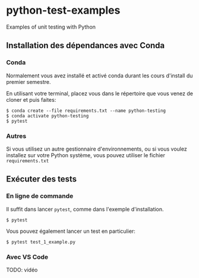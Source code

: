 # python-test-examples

Examples of unit testing with Python

## Installation des dépendances avec Conda

### Conda

Normalement vous avez installé et activé conda durant les cours d'install du premier semestre.

En utilisant votre terminal, placez vous dans le répertoire que vous venez de cloner et puis faites:

```
$ conda create --file requirements.txt --name python-testing
$ conda activate python-testing
$ pytest
```

### Autres

Si vous utilisez un autre gestionnaire d'environnements, ou si vous voulez installez sur votre Python système, vous pouvez utiliser le fichier `requirements.txt`

## Exécuter des tests

### En ligne de commande

Il suffit dans lancer `pytest`, comme dans l'exemple d'installation.

```
$ pytest
```

Vous pouvez également lancer un test en particulier:

```
$ pytest test_1_example.py
```

### Avec VS Code

TODO: vidéo
